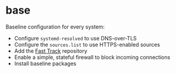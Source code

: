 # base

Baseline configuration for every system:

- Configure `systemd-resolved` to use DNS-over-TLS
- Configure the `sources.list` to use HTTPS-enabled sources
- Add the [Fast Track](https://fasttrack.debian.net) repository
- Enable a simple, stateful firewall to block incoming connections
- Install baseline packages
